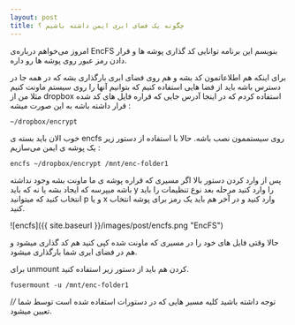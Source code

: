 ```yaml
---
layout: post
title: چگونه یک فضای ابری ایمن داشته باشیم ؟
---
```

امروز می‌خواهم درباره‌ی EncFS بنویسم این برنامه توانایی کد گذاری پوشه ها و قرار دادن رمز عبور روی پوشه ها رو داره.

برای اینکه هم اطلاعاتمون کد بشه و هم روی فضای ابری بارگذاری بشه که در همه جا در دسترس باشه باید از فضا هایی استفاده کنیم که بتوانیم آنها را روی سیستم ماونت کنیم مثلا من از dropbox استفاده کردم که در اینجا آدرس جایی که قراره فایل های کد شده قرار داشته باشه به این صورت میشه :

```
~/dropbox/encrypt
```

خوب الان باید بسته ی encfs روی سیستممون نصب باشه.
حالا با استفاده از دستور زیر یک پوشه ی ایمن می‌سازیم :

```
encfs ~/dropbox/encrypt /mnt/enc-folder1
```

پس از وارد کردن دستور بالا اگر مسیری که قراره پوشه ی ما ماونت بشه وجود نداشته باشه میپرسه که ایجاد بشه یا نه که باید y را وارد کنید مرحله بعد نوع تنظیمات را باید انتخاب کنید که میتوانید p و یا x وارد کنید و در آخر هم باید یک رمز برای پوشه انتخاب کنید.

![encfs]({{ site.baseurl }}/images/post/encfs.png "EncFS")

حالا وقتی فایل های خود را در مسیری که ماونت شده کپی کنید هم کد گذاری میشود و هم در فضای ابری شما بارگذاری میشود.

برای unmount کردن هم باید از دستور زیر استفاده کنید.

```
fusermount -u /mnt/enc-folder1
```

/*/* توجه داشته باشید کلیه مسیر هایی که در دستورات استفاده شده است توسط شما تعیین میشود.
